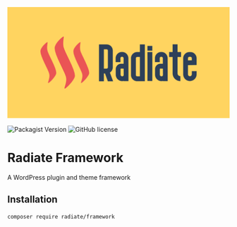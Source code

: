 ![Radiate](social-preview.png)

![Packagist Version](https://img.shields.io/packagist/v/radiate/framework?style=flat-square)
![GitHub license](https://img.shields.io/github/license/BenRutlandWeb/radiate-framework?style=flat-square)

# Radiate Framework

A WordPress plugin and theme framework

## Installation

```bash
composer require radiate/framework
```
